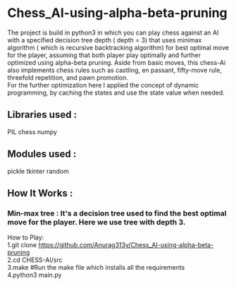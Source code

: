 # Chess_AI-using-alpha-beta-pruning

The project is build in python3 in which you can play chess against an AI with a specified decision tree depth ( depth = 3) that uses minimax algorithm ( which is recursive backtracking algorithm) for best optimal move for the player, assuming that both player play optimally and further optimized using alpha-beta pruning. Aside from basic moves, this chess-Ai also implements chess rules such as castling, en passant, fifty-move rule, threefold repetition, and pawn promotion.<br/> 
   For the further optimization here I applied the concept of dynamic programming, by caching the states and use the state value when needed.

## Libraries used :
   PIL
   chess
   numpy
   
## Modules used :
   pickle
   tkinter
   random
   
## How It Works :
   ### Min-max tree : It's a decision tree used to find the best optimal move for the player. Here we use tree with depth 3.<br/>
    

   
How to Play:<br/>
    1.git clone https://github.com/Anurag313y/Chess_AI-using-alpha-beta-pruning<br/>
    2.cd CHESS-AI/src<br/>
    3.make    #Run the make file which installs all the requirements<br/>
    4.python3 main.py<br/>

